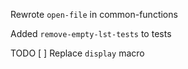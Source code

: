 Rewrote `open-file` in common-functions

Added `remove-empty-lst-tests` to tests

TODO
[ ] Replace `display` macro
